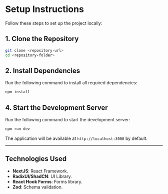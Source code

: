 # Setup Instructions

Follow these steps to set up the project locally:

## 1. Clone the Repository

```bash
git clone <repository-url>
cd <repository-folder>
```

## 2. Install Dependencies

Run the following command to install all required dependencies:

```bash
npm install
```


## 4. Start the Development Server

Run the following command to start the development server:

```bash
npm run dev
```

The application will be available at `http://localhost:3000` by default.

---

## Technologies Used

- **NextJS**: React Framework.
- **RadixUI/ShadCN**: UI Library.
- **React Hook Forms**: Forms library.
- **Zod**: Schema validation.
